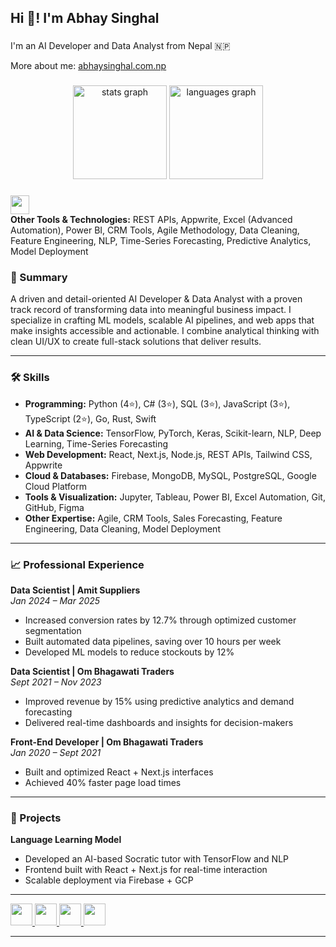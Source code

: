 <h2 align="left">Hi 👋! I'm Abhay Singhal</h2>

###

<p align="left">I'm an AI Developer and Data Analyst from Nepal 🇳🇵</p>

More about me: [abhaysinghal.com.np](https://abhaysinghal.com.np)

###

<div align="center">
  <img src="https://github-readme-stats.vercel.app/api?username=abhaysinghal126&hide_title=false&hide_rank=false&show_icons=true&include_all_commits=true&count_private=true&theme=dracula&locale=en&hide_border=false" height="150" alt="stats graph"  />
  <img src="https://github-readme-stats.vercel.app/api/top-langs?username=abhaysinghal126&locale=en&layout=compact&card_width=320&langs_count=5&theme=dracula&hide_border=false" height="150" alt="languages graph"  />
</div>

###

<div align="left">
  <img src="https://skillicons.dev/icons?i=py,ts,cs,js,html,css,c,cpp,nodejs,react,nextjs,tailwind,git,github,vscode,firebase,gcp,mongodb,mysql,postgresql,figma,jupyter,tableau,pandas,numpy,matplotlib,seaborn,tensorflow,pytorch,keras,scikitlearn,unity" height="30" />
  <br />
  <b>Other Tools & Technologies:</b> REST APIs, Appwrite, Excel (Advanced Automation), Power BI, CRM Tools, Agile Methodology, Data Cleaning, Feature Engineering, NLP, Time-Series Forecasting, Predictive Analytics, Model Deployment
</div>

###

### 💼 Summary
A driven and detail-oriented AI Developer & Data Analyst with a proven track record of transforming data into meaningful business impact. I specialize in crafting ML models, scalable AI pipelines, and web apps that make insights accessible and actionable. I combine analytical thinking with clean UI/UX to create full-stack solutions that deliver results.

---

### 🛠️ Skills
- **Programming:** Python (4⭐), C# (3⭐), SQL (3⭐), JavaScript (3⭐), TypeScript (2⭐), Go, Rust, Swift  
- **AI & Data Science:** TensorFlow, PyTorch, Keras, Scikit-learn, NLP, Deep Learning, Time-Series Forecasting  
- **Web Development:** React, Next.js, Node.js, REST APIs, Tailwind CSS, Appwrite  
- **Cloud & Databases:** Firebase, MongoDB, MySQL, PostgreSQL, Google Cloud Platform  
- **Tools & Visualization:** Jupyter, Tableau, Power BI, Excel Automation, Git, GitHub, Figma  
- **Other Expertise:** Agile, CRM Tools, Sales Forecasting, Feature Engineering, Data Cleaning, Model Deployment

---

### 📈 Professional Experience

**Data Scientist | Amit Suppliers**  
*Jan 2024 – Mar 2025*  
- Increased conversion rates by 12.7% through optimized customer segmentation  
- Built automated data pipelines, saving over 10 hours per week  
- Developed ML models to reduce stockouts by 12%

**Data Scientist | Om Bhagawati Traders**  
*Sept 2021 – Nov 2023*  
- Improved revenue by 15% using predictive analytics and demand forecasting  
- Delivered real-time dashboards and insights for decision-makers

**Front-End Developer | Om Bhagawati Traders**  
*Jan 2020 – Sept 2021*  
- Built and optimized React + Next.js interfaces  
- Achieved 40% faster page load times

---

### 🚀 Projects

**Language Learning Model**  
- Developed an AI-based Socratic tutor with TensorFlow and NLP  
- Frontend built with React + Next.js for real-time interaction  
- Scalable deployment via Firebase + GCP

---

<div align="left">
  <a href="https://github.com/abhaysinghal126" target="_blank">
    <img src="https://img.shields.io/static/v1?message=GitHub&logo=github&label=&color=181717&logoColor=white&labelColor=&style=for-the-badge" height="35" />
  </a>
  <a href="mailto:abhaysinghal696@gmail.com" target="_blank">
    <img src="https://img.shields.io/static/v1?message=Gmail&logo=gmail&label=&color=D14836&logoColor=white&labelColor=&style=for-the-badge" height="35" />
  </a>
  <a href="https://abhaysinghal.com.np" target="_blank">
    <img src="https://img.shields.io/static/v1?message=Portfolio&logo=web&label=&color=000000&logoColor=white&labelColor=&style=for-the-badge" height="35" />
  </a>
  <a href="tel:+9779869606609" target="_blank">
    <img src="https://img.shields.io/static/v1?message=Phone&logo=whatsapp&label=&color=25D366&logoColor=white&labelColor=&style=for-the-badge" height="35" />
  </a>
</div>

---
